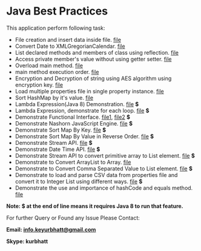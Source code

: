 # Java Best Practices

This application perform following task:
  - File creation and insert data inside file.  [file](src/main/java/org/kur/practice/practice/FilePractice.java)
  - Convert Date to XMLGregorianCalendar. [file](src/main/java/org/kur/practice/practice/Practice.java)
  - List declared methods and members of class using reflection. [file](src/main/java/org/kur/practice/reflection/ListFieldsAndMethods.java)
  - Access private member's value without using getter setter. [file](src/org/kur/practice/reflection/PrivateMemberValueWithoutGetterSetter.java)
  - Overload main method. [file](src/org/kur/practice/tricky/OverLoadMainMethod.java)
  - main method execution order. [file](src/org/kur/practice/tricky/PSVMExecutionOrder.java)
  - Encryption and Decryption of string using AES algorithm using encryption key. [file](src/main/java/org/kur/practice/kur/practice/algorithms/AES.java)
  - Load multiple properties file in single property instance. [file](src/org/kur/practice/property_loader/MultiplePropertyLoader.java)
  - Sort HashMap by it's value. [file](src/org/kur/practice/collections/SortMapByValue.java)
  - Lambda Expression(Java 8) Demonstration. [file](src/org/kur/practice/java8/LambdaExp1.java) **$**
  - Lambda Expression, demonstrate for each loop. [file](src/org/kur/practice/java8/LambdaExp2.java) **$**
  - Demonstrate Functional Interface. [file1](src/org/kur/practice/java8/FunctionInterfaceDemonstration.java), [file2](src/org/kur/practice/java8/LambdaExp2.java) **$**
  - Demonstrate Nashorn JavaScript Engine. [file](src/org/kur/practice/java8/NasHorn.java) **$**
  - Demonstrate Sort Map By Key. [file](src/org/kur/practice/java8/MapSortByKey.java) **$**
  - Demonstrate Sort Map By Value in Reverse Order. [file](src/org/kur/practice/java8/MapSortByValue.java) **$**
  - Demonstrate Stream API. [file](src/org/kur/practice/java8/StreamExp.java) **$**
  - Demonstrate Date Time API. [file](src/org/kur/practice/java8/TimeAPI.java) **$**
  - Demonstrate Stream API to convert primitive array to List element. [file](src/org/kur/practice/java8/ArrayToList.java) **$**
  - Demonstrate to Convert ArrayList to Array. [file](src/org/kur/practice/collections/ArrayListToArray.java)
  - Demonstrate to Convert Comma Separated Value to List element. [file](src/org/kur/practice/collections/CommaSeparatedStringToList.java) **$**
  - Demonstrate to load and parse CSV data from properties file and convert it to Integer List using different ways. [file](src/org/kur/practice/property_loader/PropertyLoaderForCSV.java) **$**
  - Demonstrate the use and importance of hashCode and equals method. [file](src/org/kur/practice/collections/HashCodeEqualsInCollection.java)

**Note: $ at the end of line means it requires Java 8 to run that feature.**

For further Query or Found any Issue Please Contact:

**Email: info.keyurbhatt@gmail.com**

**Skype: kurbhatt**

